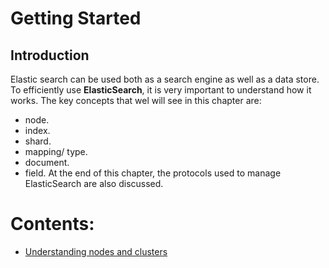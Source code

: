 # Getting Started

## Introduction
Elastic search can be used both as a search engine as well as a data store. To efficiently use **ElasticSearch**, it
 is very important to understand how it works. The key concepts that wel will
 see in this chapter are:
 - node.
 - index.
 - shard.
 - mapping/ type.
 - document.
 - field.
At the end of this chapter, the protocols used to manage ElasticSearch are also discussed.

# Contents:
- [Understanding nodes and clusters](./understanding-the-nodes-and-clusters.md)
